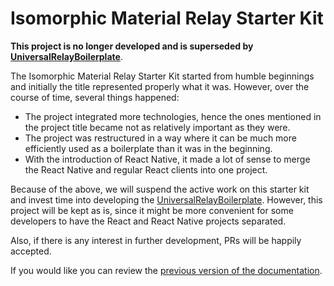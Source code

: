 # Isomorphic Material Relay Starter Kit

**This project is no longer developed and is superseded by [UniversalRelayBoilerplate](https://github.com/codefoundries/UniversalRelayBoilerplate)**.

The Isomorphic Material Relay Starter Kit started from humble beginnings and initially the title represented properly what it was. However, over the course of time, several things happened:

* The project integrated more technologies, hence the ones mentioned in the project title became not as relatively important as they were.
* The project was restructured in a way where it can be much more efficiently used as a boilerplate than it was in the beginning.
* With the introduction of React Native, it made a lot of sense to merge the React Native and regular React clients into one project.

Because of the above, we will suspend the active work on this starter kit and invest time into developing the [UniversalRelayBoilerplate](https://github.com/codefoundries/UniversalRelayBoilerplate). However, this project will be kept as is, since it might be more convenient for some developers to have the React and React Native projects separated.

Also, if there is any interest in further development, PRs will be happily accepted.

If you would like you can review the [previous version of the documentation](./README_old.md).
